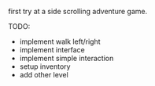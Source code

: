 first try at a side scrolling adventure game.

TODO:

- implement walk left/right
- implement interface
- implement simple interaction
- setup inventory
- add other level
